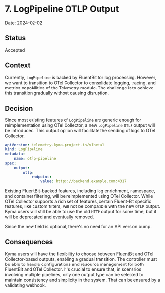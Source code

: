 # 7. LogPipeline OTLP Output

Date: 2024-02-02

## Status

Accepted

## Context

Currently, `LogPipeline` is backed by FluentBit for log processing.
However, we want to transition to OTel Collector to consolidate logging, tracing, and metrics capabilities of the Telemetry module.
The challenge is to achieve this transition gradually without causing disruption.

## Decision

Since most existing features of `LogPipeline` are generic enough for reimplementation using OTel Collector, a new `LogPipeline` `OTLP` output will be introduced.
This output option will facilitate the sending of logs to OTel Collector.

```yaml
apiVersion: telemetry.kyma-project.io/v1beta1
kind: LogPipeline
metadata:
    name: otlp-pipeline
spec:
    output:
        otlp:
            endpoint:
                value: https://backend.example.com:4317
```

Existing FluentBit-backed features, including log enrichment, namespace, and container filtering, will be reimplemented using OTel Collector.
While OTel Collector supports a rich set of features, certain Fluent-Bit specific features, like custom filters, will not be compatible with the new `OTLP` output.
Kyma users will still be able to use the old `HTTP` output for some time, but it will be deprecated and eventually removed.

Since the new field is optional, there's no need for an API version bump.

## Consequences

Kyma users will have the flexibility to choose between FluentBit and OTel Collector-based outputs, enabling a gradual transition.
The controller must be able to handle configurations and resource management for both FluentBit and OTel Collector.
It's crucial to ensure that, in scenarios involving multiple pipelines, only one output type can be selected to maintain consistency and simplicity in the system. That can be ensured by a validating webhook.

